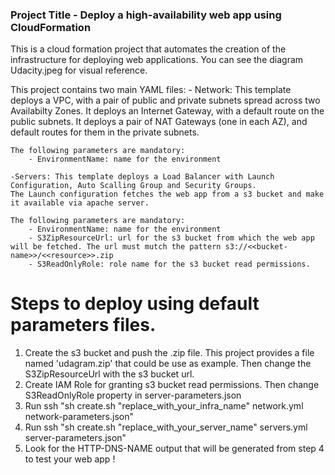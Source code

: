 ### Project Title - Deploy a high-availability web app using CloudFormation
This is a cloud formation project that automates the creation of the infrastructure for deploying web applications. You can see the diagram Udacity.jpeg for visual reference.

This project contains two main YAML files:
    - Network: This template deploys a VPC, with a pair of public and private subnets spread 
    across two Availabilty Zones. It deploys an Internet Gateway, with a default 
    route on the public subnets. It deploys a pair of NAT Gateways (one in each AZ), 
    and default routes for them in the private subnets.

    The following parameters are mandatory:
        - EnvironmentName: name for the environment

    -Servers: This template deploys a Load Balancer with Launch Configuration, Auto Scalling Group and Security Groups.
    The Launch configuration fetches the web app from a s3 bucket and make it available via apache server.

    The following parameters are mandatory:
        - EnvironmentName: name for the environment
        - S3ZipResourceUrl: url for the s3 bucket from which the web app will be fetched. The url must mutch the pattern s3://<<bucket-name>>/<<resource>>.zip
        - S3ReadOnlyRole: role name for the s3 bucket read permissions. 

# Steps to deploy using default parameters files.
1. Create the s3 bucket and push the .zip file. This project provides a file named 'udagram.zip' that could be use as example. Then change the S3ZipResourceUrl with the s3 bucket url.
2. Create IAM Role for granting s3 bucket read permissions. Then change S3ReadOnlyRole property in server-parameters.json
3. Run ssh "sh create.sh "replace_with_your_infra_name" network.yml network-parameters.json"
4. Run ssh "sh create.sh "replace_with_your_server_name" servers.yml server-parameters.json"
5. Look for the HTTP-DNS-NAME output that will be generated from step 4 to test your web app !
